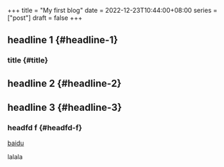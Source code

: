 +++
title = "My first blog"
date = 2022-12-23T10:44:00+08:00
series = ["post"]
draft = false
+++

## headline 1 {#headline-1}


### title {#title}


## headline 2 {#headline-2}


## headline 3 {#headline-3}


### headfd f {#headfd-f}

[baidu](https://www.baidu.com)

lalala
